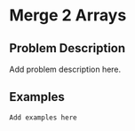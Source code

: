 # Merge 2 Arrays

## Problem Description

Add problem description here.

## Examples

```
Add examples here
```
